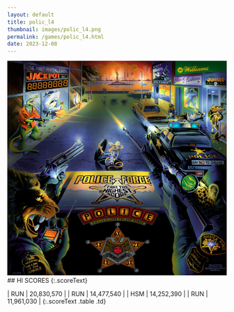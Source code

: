 ```yaml
---
layout: default
title: polic_l4
thumbnail: images/polic_l4.png
permalink: /games/polic_l4.html
date: 2023-12-08
---
```


<img src="../images/polic_l4.png" class="gameThumbnail img-fluid mx-auto align-middle">
## HI SCORES
{:.scoreText}

| RUN | 20,830,570 | 
| RUN | 14,477,540 | 
| HSM | 14,252,390 | 
| RUN | 11,961,030 | 
{:.scoreText .table .td}
